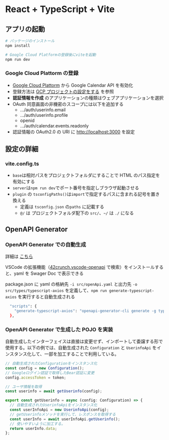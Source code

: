 # React + TypeScript + Vite

## アプリの起動

```bash
# パッケージのインストール
npm install

# Google Cloud Platformの登録後にviteを起動
npm run dev
```

### Google Cloud Plattorm の登録

- [Google Cloud Plattorm](https://console.cloud.google.com/welcome) から Google Calendar API を有効化
- 登録方法は [GCP プロジェクトの設定をする](https://zenn.dev/yuu104/articles/use-google-calendar-api-with-react-native-expo) を参照
- **認証情報を作成** のアプリケーションの種類はウェブアプリケーションを選択
- OAuth 同意画面の非機密のスコープには以下を追加する
  - .../auth/userinfo.email
  - .../auth/userinfo.profile
  - openid
  - .../auth/calendar.events.readonly
- 認証情報の OAuth2.0 の URI に <http://localhost:3000> を設定

## 設定の詳細

### vite.config.ts

- `base`は相対パスをプロジェクトフォルダにすることで HTML のパス指定を有効にする
- `server`は`npm run dev`でポート番号を指定しブラウザ起動させる
- `plugin` の `tsconfigPaths()`は`import`で指定するパスに含まれる記号を置き換える
  - 定義は `tsconfig.json` の`paths` に記載する
  - `@/` は プロジェクトフォルダ配下の `src/`、`~/` は `./` になる

## OpenAPI Generator

### OpenAPI Generator での自動生成

詳細は [こちら](https://zenn.dev/overflow_offers/articles/20220620-openapi-generator)

VSCode の拡張機能（[42crunch.vscode-openapi](42crunch.vscode-openapi) で検索）をインストールすると、yaml を Swager Doc で表示できる

package.json に yaml の格納先 `-i src/openApi.yaml` と出力先 `-o src/types/typescript-axios` を定義して、`npm run generate-typescript-axios` を実行すると自動生成される

```bash
  "scripts": {
    "generate-typescript-axios": "openapi-generator-cli generate -g typescript-axios -i src/openApi.yaml -o src/types/typescript-axios"
  },
```

### OpenAPI Generator で生成した POJO を実装

自動生成したインターフェイスは直接は変更せず、インポートして委譲する形で使用する。以下の例では、自動生成された `Configuration` と `UserinfoApi` をインスタンス化して、一部を加工することで利用している。

```javascript
// 自動生成されたConfigurationをインスタンス化
const config = new Configuration();
// Googleログイン認証で取得したBear認証に変更
config.accessToken = token;

// ユーザ情報を取得
const userinfo = await getUserinfo(config);

export const getUserinfo = async (config: Configuration) => {
  // 自動生成されたUserinfoApiをインスタンス化
  const userInfoApi = new UserinfoApi(config);
  // getUserinfoメソッドを実行して、レスポンスを取得する
  const userInfo = await userInfoApi.getUserinfo();
  // 使いやすいように加工する。
  return userInfo.data;
};
```
